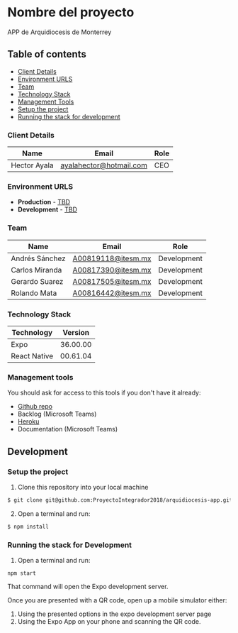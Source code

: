 # Nombre del proyecto

APP de Arquidiocesis de Monterrey

## Table of contents

* [Client Details](#client-details)
* [Environment URLS](#environment-urls)
* [Team](#team)
* [Technology Stack](#technology-stack)
* [Management Tools](#management-tools)
* [Setup the project](#setup-the-project)
* [Running the stack for development](#running-the-stack-for-development)


### Client Details

| Name               | Email             | Role |
| ------------------ | ----------------- | ---- |
| Hector Ayala       | ayalahector@hotmail.com | CEO  |


### Environment URLS

* **Production** - [TBD](TBD)
* **Development** - [TBD](TBD)

### Team

| Name           | Email              | Role        |
| -------------- | ------------------ | ----------- |
| Andrés Sánchez | A00819118@itesm.mx | Development |
| Carlos Miranda | A00817390@itesm.mx | Development |
| Gerardo Suarez | A00817505@itesm.mx | Development |
| Rolando Mata   | A00816442@itesm.mx | Development |

### Technology Stack
| Technology    | Version      |
| ------------- | -------------|
| Expo          | 36.00.00     |
| React Native  | 00.61.04     |

### Management tools

You should ask for access to this tools if you don't have it already:

* [Github repo](https://github.com/)
* Backlog (Microsoft Teams)
* [Heroku](https://arquidiocesis.herokuapp.com/)
* Documentation (Microsoft Teams)

## Development

### Setup the project

1. Clone this repository into your local machine

```bash
$ git clone git@github.com:ProyectoIntegrador2018/arquidiocesis-app.git
```

2. Open a terminal and run:

```bash
$ npm install
```

### Running the stack for Development

1. Open a terminal and run: 

```
npm start
```

That command will open the Expo development server.

Once you are presented with a QR code, open up a mobile simulator either: 
1. Using the presented options in the expo development server page
2. Using the Expo App on your phone and scanning the QR code.
